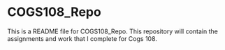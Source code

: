 # COGS108_Repo
This is a README file for COGS108_Repo. This repository will contain the assignments and work that I complete for Cogs 108.
